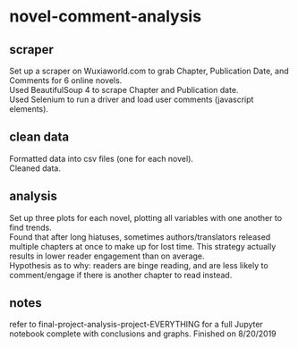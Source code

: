 # novel-comment-analysis


## scraper
Set up a scraper on Wuxiaworld.com to grab Chapter, Publication Date, and Comments for 6 online novels. <br>
Used BeautifulSoup 4 to scrape Chapter and Publication date. <br>
Used Selenium to run a driver and load user comments (javascript elements). <br>

## clean data
Formatted data into csv files (one for each novel). <br>
Cleaned data.

## analysis
Set up three plots for each novel, plotting all variables with one another to find trends. <br>
Found that after long hiatuses, sometimes authors/translators released multiple chapters at once to make up for lost time. 
This strategy actually results in lower reader engagement than on average. <br>
Hypothesis as to why: readers are binge reading, and are less likely to comment/engage if there is another chapter to read instead.

## notes
refer to final-project-analysis-project-EVERYTHING for a full Jupyter notebook complete with conclusions and graphs.
Finished on 8/20/2019
